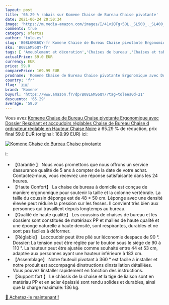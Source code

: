 ```yaml
---
layout: post
title: '65.29 % rabais sur Komene Chaise de Bureau Chaise pivotante'
date: 2021-06-24 20:50:34
image: 'https://m.media-amazon.com/images/I/41viQTg+5OL._SL500_._SL400_.jpg'
comments: true
category: ofertas
author: 'tole.es'
slug: 'B08L6MS6QY-fr Komene Chaise de Bureau Chaise pivotante Ergonomique avec...'
sku: 'B08L6MS6QY-fr'
tags: [ 'Ameublement et décoration','Chaises de bureau','Chaises et tabourets de bureau','Cuisine et Maison','Meubles','Meubles de bureau','komene', ]
actualPrice: 59.0 EUR
currency: EUR
price: 59.0
comparePrice: 169.99 EUR
prodname: 'Komene Chaise de Bureau Chaise pivotante Ergonomique avec Dossier Respirant et accoudoirs réglables Chaise de Bureau Chaise d ordinateur réglable en Hauteur Chaise Noire'
country: 'fr'
flag: '🇫🇷'
brand: 'Komene'
buyurl: 'https://www.amazon.fr/dp/B08L6MS6QY/?tag=tolees0d-21'
descuento: '65.29'
average: '59.0'
---
```


Vous avez [Komene Chaise de Bureau Chaise pivotante Ergonomique avec Dossier Respirant et accoudoirs réglables Chaise de Bureau Chaise d ordinateur réglable en Hauteur Chaise Noire](https://www.amazon.fr/dp/B08L6MS6QY/?tag=tolees0d-21)  à  65.29 % de réduction, prix final  59.0 EUR (original: 169.99 EUR) ici:

[![Komene Chaise de Bureau Chaise pivotante](https://m.media-amazon.com/images/I/41viQTg+5OL._SL500_._SL400_.jpg)](https://www.amazon.fr/dp/B08L6MS6QY/?tag=tolees0d-21)

ℹ️:

- 【Garantie 】 Nous vous promettons que nous offrons un service dassurance qualité de 5 ans à compter de la date de votre achat. Contactez-nous, vous recevrez une réponse satisfaisante dans les 24 heures.
- 【Haute Confort】 La chaise de bureau à domicile est conçue de manière ergonomique pour soutenir la taille et la colonne vertébrale. La taille du coussin déponge est de 48 * 50 cm. Léponge avec une densité élevée peut réduire la pression sur les fesses. Il convient très bien aux personnes qui travaillent depuis longtemps au bureau.
- 【Qualité de haute qualité】 Les coussins de chaises de bureau et les dossiers sont constitués de matériaux PP et mailles de haute qualité et une éponge naturelle à haute densité, sont respirantes, durables et ne sont pas faciles à déformer.
- 【Réglable】 Laccoudoir peut être plié sur léconomie despace de 90 °. Dossier: La tension peut être réglée par le bouton sous le siège de 90 à 110 °. La hauteur peut être ajustée comme souhaité entre 44 et 53 cm, adaptée aux personnes ayant une hauteur inférieure à 183 cm.
- 【Assemblage】 Notre fauteuil pivotant à 360 ° est facile à installer et notre produit est accompagné dinstructions dinstallation détaillées. Vous pouvez linstaller rapidement en fonction des instructions.
- 【Support fort 】 Le châssis de la chaise et la tige de liaison sont en matériau PP et en acier épaissié sont rendu solides et durables, ainsi que la charge maximale: 136 kg.

[🛒 Achetez-le maintenant!!](https://www.amazon.fr/dp/B08L6MS6QY/?tag=tolees0d-21)
